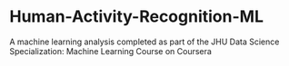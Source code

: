 # Human-Activity-Recognition-ML
A machine learning analysis completed as part of the JHU Data Science Specialization: Machine Learning Course on Coursera

